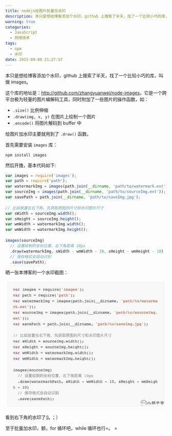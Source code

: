 ```yaml
---
title: nodejs给图片批量加水印
description: 本只是想给博客添加个水印，github 上搜索了半天，找了一个比较小巧的库，叫做 images。
warning: true
categories:
  - JavaScript
  - 网络技术
tags:
  - npm
  - 水印
date: 2015-09-08 21:27:57
---
```



本只是想给博客添加个水印，github 上搜索了半天，找了一个比较小巧的库，叫做 images。

<!--more-->

这个库的地址是：<http://github.com/zhangyuanwei/node-images>，它是一个跨平台极为轻量的图片编解码工具，同时附加了一些图片的操作函数，如：

- `.size()` 比例伸缩
- `.draw(img, x, y)` 在图片上绘制一个图片
- `.encode()` 将图片解码到 buffer 中

给图片加水印主要就用到了 `.draw()` 函数。


首先需要安装 `images` 库：

```
npm install images
```

然后开撸，基本代码如下:

```javascript
var images = require('images');
var path = require('path');
var watermarkImg = images(path.join(__dirname, 'path/to/watermark.ext'));
var sourceImg = images(path.join(__dirname, 'path/to/sourceImg.ext'));
var savePath = path.join(__dirname, 'path/to/saveImg.jpg');

// 比如放置在右下角，先获取原图的尺寸和水印图片尺寸
var sWidth = sourceImg.width();
var sHeight = sourceImg.height();
var wmWidth = watermarkImg.width();
var wmWidth = watermarkImg.height();

images(sourceImg)
  // 设置绘制的坐标位置，右下角距离 10px
  .draw(watermarkImg, sWidth - wmWidth - 10, sHeight - wmHeight - 10)
  // 保存格式会自动识别
  .save(savePath);
```

晒一张本博客的一个水印截图：

![博客水印截图](/blogimgs/2015/09/08/201592102.jpg)

看到右下角的水印了么 ；）

至于批量加水印，额，for 循环吧，while 循环也行=。 =
